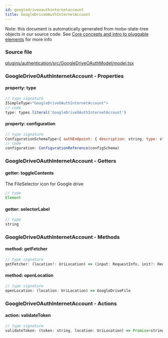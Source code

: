 ```yaml
---
id: googledriveoauthinternetaccount
title: GoogleDriveOAuthInternetAccount
---
```


Note: this document is automatically generated from mobx-state-tree objects in
our source code. See
[Core concepts and intro to pluggable elements](/docs/developer_guide/) for more
info

### Source file

[plugins/authentication/src/GoogleDriveOAuthModel/model.tsx](https://github.com/GMOD/jbrowse-components/blob/main/plugins/authentication/src/GoogleDriveOAuthModel/model.tsx)

### GoogleDriveOAuthInternetAccount - Properties

#### property: type

```js
// type signature
ISimpleType<"GoogleDriveOAuthInternetAccount">
// code
type: types.literal('GoogleDriveOAuthInternetAccount')
```

#### property: configuration

```js
// type signature
ConfigurationSchemaType<{ authEndpoint: { description: string; type: string; defaultValue: string; }; scopes: { description: string; type: string; defaultValue: string; }; domains: { description: string; type: string; defaultValue: string[]; }; responseType: { ...; }; }, ConfigurationSchemaOptions<...>>
// code
configuration: ConfigurationReference(configSchema)
```

### GoogleDriveOAuthInternetAccount - Getters

#### getter: toggleContents

The FileSelector icon for Google drive

```js
// type
Element
```

#### getter: selectorLabel

```js
// type
string
```

### GoogleDriveOAuthInternetAccount - Methods

#### method: getFetcher

```js
// type signature
getFetcher: (location?: UriLocation) => (input: RequestInfo, init?: RequestInitWithMetadata) => Promise<Response>
```

#### method: openLocation

```js
// type signature
openLocation: (location: UriLocation) => GoogleDriveFile
```

### GoogleDriveOAuthInternetAccount - Actions

#### action: validateToken

```js
// type signature
validateToken: (token: string, location: UriLocation) => Promise<string>
```
